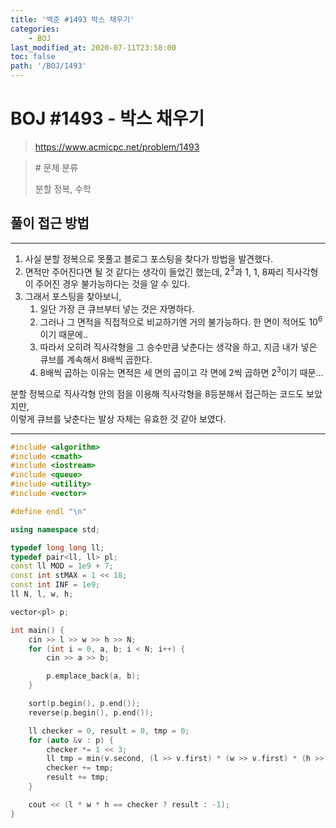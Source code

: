 ```yaml
---
title: '백준 #1493 박스 채우기'
categories:
    - BOJ
last_modified_at: 2020-07-11T23:58:00
toc: false
path: '/BOJ/1493'
---
```


# BOJ #1493 - 박스 채우기

> https://www.acmicpc.net/problem/1493


> \# 문제 분류
> 
> 분할 정복, 수학

## 풀이 접근 방법

---

1. 사실 분할 정복으로 못풀고 블로그 포스팅을 찾다가 방법을 발견했다.
2. 면적만 주어진다면 될 것 같다는 생각이 들었긴 했는데, $2^3$과 1, 1, 8짜리 직사각형이 주어진 경우
불가능하다는 것을 알 수 있다.
3. 그래서 포스팅을 찾아보니,
   1. 일단 가장 큰 큐브부터 넣는 것은 자명하다.
   2. 그러나 그 면적을 직접적으로 비교하기엔 거의 불가능하다. 한 면이 적어도 $10^6$이기 때문에..
   3. 따라서 오히려 직사각형을 그 승수만큼 낮춘다는 생각을 하고, 지금 내가 넣은 큐브를 계속해서 8배씩 곱한다.
   4. 8배씩 곱하는 이유는 면적은 세 면의 곱이고 각 면에 2씩 곱하면 $2^3$이기 때문...

분할 정복으로 직사각형 안의 점을 이용해 직사각형을 8등분해서 접근하는 코드도 보았지만,<br>
이렇게 큐브를 낮춘다는 발상 자체는 유효한 것 같아 보였다.

---

```c++
#include <algorithm>
#include <cmath>
#include <iostream>
#include <queue>
#include <utility>
#include <vector>

#define endl "\n"

using namespace std;

typedef long long ll;
typedef pair<ll, ll> pl;
const ll MOD = 1e9 + 7;
const int stMAX = 1 << 18;
const int INF = 1e9;
ll N, l, w, h;

vector<pl> p;

int main() {
    cin >> l >> w >> h >> N;
    for (int i = 0, a, b; i < N; i++) {
        cin >> a >> b;

        p.emplace_back(a, b);
    }

    sort(p.begin(), p.end());
    reverse(p.begin(), p.end());

    ll checker = 0, result = 0, tmp = 0;
    for (auto &v : p) {
        checker *= 1 << 3;
        ll tmp = min(v.second, (l >> v.first) * (w >> v.first) * (h >> v.first) - checker);
        checker += tmp;
        result += tmp;
    }

    cout << (l * w * h == checker ? result : -1);
}
``` 